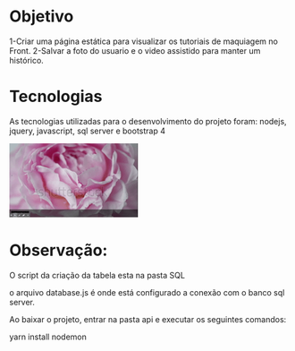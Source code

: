 # Objetivo

1-Criar uma página estática para visualizar os tutoriais de maquiagem no Front.
2-Salvar a foto do usuario e o video assistido para manter um histórico.

# Tecnologias

As tecnologias utilizadas para o desenvolvimento do projeto foram: nodejs, jquery, javascript, sql server  e bootstrap 4

![Aplicação](https://github.com/jessicanevesmachado/-make-up-tutorial/blob/main/Tutorial%20de%20Maquiagem.gif)

# Observação:

O script da criação da tabela esta na pasta SQL

o arquivo database.js é onde está configurado a conexão com o banco sql server.

Ao baixar o projeto, entrar na pasta api e executar os seguintes comandos:

yarn install
nodemon
